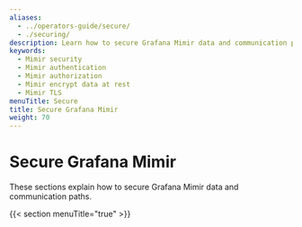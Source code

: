 ```yaml
---
aliases:
  - ../operators-guide/secure/
  - ./securing/
description: Learn how to secure Grafana Mimir data and communication paths.
keywords:
  - Mimir security
  - Mimir authentication
  - Mimir authorization
  - Mimir encrypt data at rest
  - Mimir TLS
menuTitle: Secure
title: Secure Grafana Mimir
weight: 70
---
```


# Secure Grafana Mimir

These sections explain how to secure Grafana Mimir data and communication paths.

{{< section menuTitle="true" >}}
